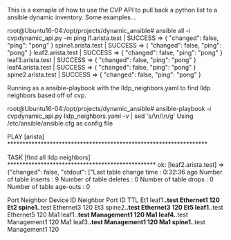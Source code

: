 This is a exmaple of how to use the CVP API to pull back a python list to a ansible dynamic inventory.  Some examples...

root@Ubuntu16-04:/opt/projects/dynamic_ansible# ansible all -i cvpdynamic_api.py -m ping
l1.arista.test | SUCCESS => {
    "changed": false, 
    "ping": "pong"
}
spine1.arista.test | SUCCESS => {
    "changed": false, 
    "ping": "pong"
}
leaf2.arista.test | SUCCESS => {
    "changed": false, 
    "ping": "pong"
}
leaf3.arista.test | SUCCESS => {
    "changed": false, 
    "ping": "pong"
}
leaf4.arista.test | SUCCESS => {
    "changed": false, 
    "ping": "pong"
}
spine2.arista.test | SUCCESS => {
    "changed": false, 
    "ping": "pong"
}

Running as a ansible-playbook with the lldp_neighbors.yaml to find lldp neighbors based off of cvp.

root@Ubuntu16-04:/opt/projects/dynamic_ansible# ansible-playbook -i cvpdynamic_api.py lldp_neighbors.yaml -v | sed 's/\\n/\n/g'
Using /etc/ansible/ansible.cfg as config file

PLAY [arista] ******************************************************************

TASK [find all lldp neighbors] *************************************************
ok: [leaf2.arista.test] => {"changed": false, "stdout": ["Last table change time   : 0:32:36 ago
Number of table inserts  : 9
Number of table deletes  : 0
Number of table drops    : 0
Number of table age-outs : 0

Port       Neighbor Device ID               Neighbor Port ID           TTL
Et1        leaf1.********.test                Ethernet1                  120
Et2        spine1.********.test               Ethernet3                  120
Et3        spine2.********.test               Ethernet3                  120
Et5        leaf1.********.test                Ethernet5                  120
Ma1        leaf1.********.test                Management1                120
Ma1        leaf4.********.test                Management1                120
Ma1        leaf3.********.test                Management1                120
Ma1        spine1.********.test               Management1                120
